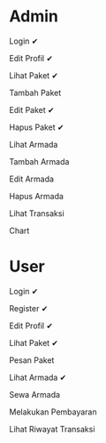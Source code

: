 # Admin

Login ✔

Edit Profil ✔

Lihat Paket ✔

Tambah Paket

Edit Paket ✔

Hapus Paket ✔

Lihat Armada 

Tambah Armada 

Edit Armada 

Hapus Armada

Lihat Transaksi

Chart

# User

Login ✔

Register ✔

Edit Profil ✔

Lihat Paket ✔

Pesan Paket 

Lihat Armada ✔

Sewa Armada

Melakukan Pembayaran

Lihat Riwayat Transaksi
